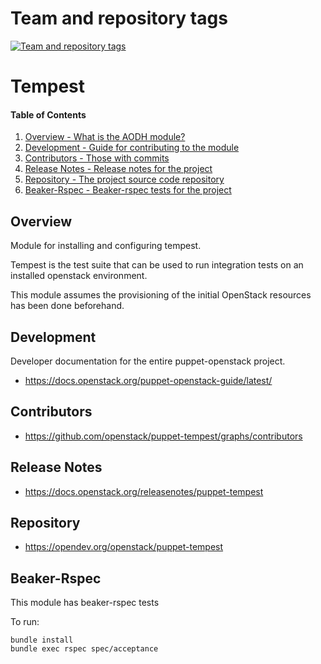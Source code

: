 Team and repository tags
========================

[![Team and repository tags](https://governance.openstack.org/tc/badges/puppet-tempest.svg)](https://governance.openstack.org/tc/reference/tags/index.html)

<!-- Change things from this point on -->

Tempest
=======

#### Table of Contents

1. [Overview - What is the AODH module?](#overview)
2. [Development - Guide for contributing to the module](#development)
3. [Contributors - Those with commits](#contributors)
4. [Release Notes - Release notes for the project](#release-notes)
5. [Repository - The project source code repository](#repository)
6. [Beaker-Rspec - Beaker-rspec tests for the project](#beaker-rspec)

Overview
--------

Module for installing and configuring tempest.

Tempest is the test suite that can be used to run integration
tests on an installed openstack environment.

This module assumes the provisioning of the initial OpenStack
resources has been done beforehand.

Development
-----------

Developer documentation for the entire puppet-openstack project.

* https://docs.openstack.org/puppet-openstack-guide/latest/

Contributors
------------

* https://github.com/openstack/puppet-tempest/graphs/contributors

Release Notes
-------------

* https://docs.openstack.org/releasenotes/puppet-tempest

Repository
----------

* https://opendev.org/openstack/puppet-tempest

Beaker-Rspec
------------

This module has beaker-rspec tests

To run:

```shell
bundle install
bundle exec rspec spec/acceptance
```
